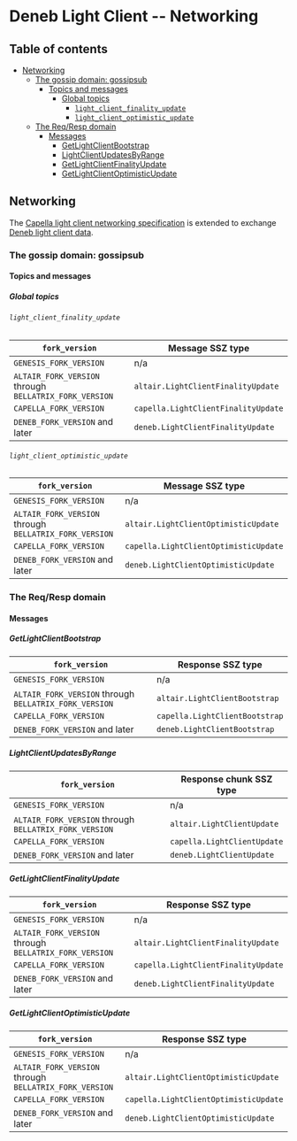 # Deneb Light Client -- Networking

## Table of contents

<!-- mdformat-toc start --slug=github --no-anchors --maxlevel=6 --minlevel=2 -->

- [Networking](#networking)
  - [The gossip domain: gossipsub](#the-gossip-domain-gossipsub)
    - [Topics and messages](#topics-and-messages)
      - [Global topics](#global-topics)
        - [`light_client_finality_update`](#light_client_finality_update)
        - [`light_client_optimistic_update`](#light_client_optimistic_update)
  - [The Req/Resp domain](#the-reqresp-domain)
    - [Messages](#messages)
      - [GetLightClientBootstrap](#getlightclientbootstrap)
      - [LightClientUpdatesByRange](#lightclientupdatesbyrange)
      - [GetLightClientFinalityUpdate](#getlightclientfinalityupdate)
      - [GetLightClientOptimisticUpdate](#getlightclientoptimisticupdate)

<!-- mdformat-toc end -->

## Networking

The [Capella light client networking specification](../../capella/light-client/p2p-interface.md) is extended to exchange [Deneb light client data](./sync-protocol.md).

### The gossip domain: gossipsub

#### Topics and messages

##### Global topics

###### `light_client_finality_update`

<!-- eth2spec: skip -->

| `fork_version`                                         | Message SSZ type                    |
|--------------------------------------------------------|-------------------------------------|
| `GENESIS_FORK_VERSION`                                 | n/a                                 |
| `ALTAIR_FORK_VERSION` through `BELLATRIX_FORK_VERSION` | `altair.LightClientFinalityUpdate`  |
| `CAPELLA_FORK_VERSION`                                 | `capella.LightClientFinalityUpdate` |
| `DENEB_FORK_VERSION` and later                         | `deneb.LightClientFinalityUpdate`   |

###### `light_client_optimistic_update`

<!-- eth2spec: skip -->

| `fork_version`                                         | Message SSZ type                      |
|--------------------------------------------------------|---------------------------------------|
| `GENESIS_FORK_VERSION`                                 | n/a                                   |
| `ALTAIR_FORK_VERSION` through `BELLATRIX_FORK_VERSION` | `altair.LightClientOptimisticUpdate`  |
| `CAPELLA_FORK_VERSION`                                 | `capella.LightClientOptimisticUpdate` |
| `DENEB_FORK_VERSION` and later                         | `deneb.LightClientOptimisticUpdate`   |

### The Req/Resp domain

#### Messages

##### GetLightClientBootstrap

<!-- eth2spec: skip -->

| `fork_version`                                         | Response SSZ type                  |
|--------------------------------------------------------|------------------------------------|
| `GENESIS_FORK_VERSION`                                 | n/a                                |
| `ALTAIR_FORK_VERSION` through `BELLATRIX_FORK_VERSION` | `altair.LightClientBootstrap`      |
| `CAPELLA_FORK_VERSION`                                 | `capella.LightClientBootstrap`     |
| `DENEB_FORK_VERSION` and later                         | `deneb.LightClientBootstrap`       |

##### LightClientUpdatesByRange

<!-- eth2spec: skip -->

| `fork_version`                                         | Response chunk SSZ type          |
|--------------------------------------------------------|----------------------------------|
| `GENESIS_FORK_VERSION`                                 | n/a                              |
| `ALTAIR_FORK_VERSION` through `BELLATRIX_FORK_VERSION` | `altair.LightClientUpdate`       |
| `CAPELLA_FORK_VERSION`                                 | `capella.LightClientUpdate`      |
| `DENEB_FORK_VERSION` and later                         | `deneb.LightClientUpdate`        |

##### GetLightClientFinalityUpdate

<!-- eth2spec: skip -->

| `fork_version`                                         | Response SSZ type                   |
|--------------------------------------------------------|-------------------------------------|
| `GENESIS_FORK_VERSION`                                 | n/a                                 |
| `ALTAIR_FORK_VERSION` through `BELLATRIX_FORK_VERSION` | `altair.LightClientFinalityUpdate`  |
| `CAPELLA_FORK_VERSION`                                 | `capella.LightClientFinalityUpdate` |
| `DENEB_FORK_VERSION` and later                         | `deneb.LightClientFinalityUpdate`   |

##### GetLightClientOptimisticUpdate

<!-- eth2spec: skip -->

| `fork_version`                                         | Response SSZ type                     |
|--------------------------------------------------------|---------------------------------------|
| `GENESIS_FORK_VERSION`                                 | n/a                                   |
| `ALTAIR_FORK_VERSION` through `BELLATRIX_FORK_VERSION` | `altair.LightClientOptimisticUpdate`  |
| `CAPELLA_FORK_VERSION`                                 | `capella.LightClientOptimisticUpdate` |
| `DENEB_FORK_VERSION` and later                         | `deneb.LightClientOptimisticUpdate`   |
